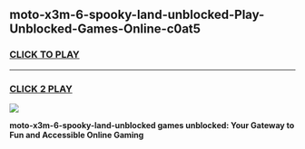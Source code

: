 
## moto-x3m-6-spooky-land-unblocked-Play-Unblocked-Games-Online-c0at5
<h3>
<a href="https://premium76.site?title=moto-x3m-6-spooky-land-unblocked&ref=25A">CLICK TO PLAY</a></h3>
<hr>

<h3>
<a href="https://premium76.site?title=moto-x3m-6-spooky-land-unblocked&ref=25A">CLICK 2 PLAY</a>
  
</h3>

<a href="https://premium76.site?title=moto-x3m-6-spooky-land-unblocked&ref=25A"><img src="https://clearcache.store/games.png"></a>


**moto-x3m-6-spooky-land-unblocked games unblocked: Your Gateway to Fun and Accessible Online Gaming**
